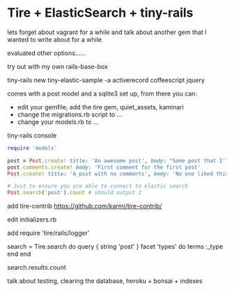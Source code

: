 # Tire + ElasticSearch + tiny-rails

lets forget about vagrant for a while and talk about another gem that I wanted
to write about for a while

evaluated other options......

try out with my own rails-base-box



tiny-rails new tiny-elastic-sample -a activerecord coffeescript jquery


comes with a post model and a sqlite3 set up, from there you can:

 * edit your gemfile, add the tire gem, quiet_assets, kaminari
 * change the migrations.rb script to ...
 * change your models.rb to ...


tiny-rails console


```ruby
require 'models'

post = Post.create! title: 'An awesome post', body: "Some post that I'll write"
post.comments.create! body: 'First comment for the first post'
Post.create! title: 'A post with no comments', body: 'No one liked this one :('

# Just to ensure you are able to connect to elastic search
Post.search('post').count # should output 2
```


add tire-contrib https://github.com/karmi/tire-contrib/

edit initializers.rb

add require 'tire/rails/logger'




search = Tire.search do
  query { string 'post' }
  facet 'types' do
    terms :_type
  end
end

search.results.count



talk about testing, clearing the database, heroku + bonsai + indexes
